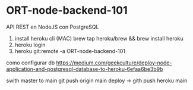 # ORT-node-backend-101
API REST en NodeJS con PostgreSQL

1) install heroku cli
(MAC) brew tap heroku/brew && brew install heroku
2) heroku login
3)  heroku git:remote -a ORT-node-backend-101

como configurar db
https://medium.com/geekculture/deploy-node-application-and-postgresql-database-to-heroku-6efaa6be3b9b

swith master to main
git push origin main
deploy -> gith push heroku main
